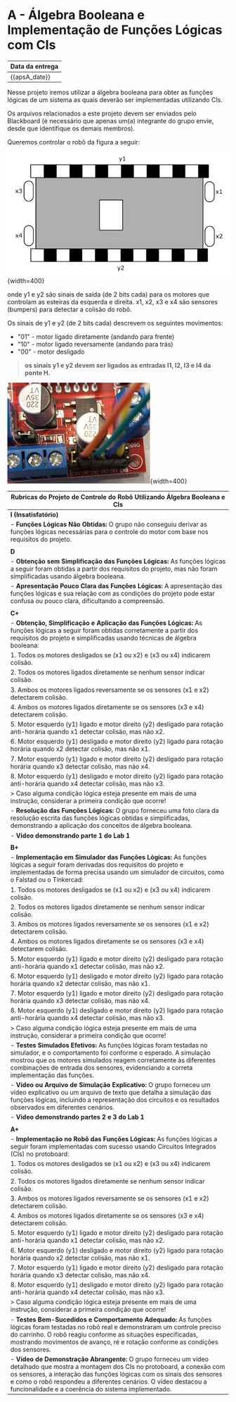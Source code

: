# A - Álgebra Booleana e Implementação de Funções Lógicas com CIs

| Data da entrega| 
|----------------|
| {{apsA_date}} |

Nesse projeto iremos utilizar a álgebra booleana para obter as funções lógicas de um sistema as quais deverão ser implementadas utilizando CIs.

Os arquivos relacionados a este projeto devem ser enviados pelo Blackboard (é necessário que apenas um(a) integrante do grupo envie, desde que identifique os demais membros).

Queremos controlar o robô da figura a seguir:

![](../figs/A-Transistores/carro.png){width=400}


onde y1 e y2 são sinais de saída (de 2 bits cada) para os motores que controlam as esteiras da esquerda e direita. x1, x2, x3 e x4 são sensores (bumpers) para detectar a colisão do robô.

Os sinais de y1 e y2 (de 2 bits cada) descrevem os seguintes movimentos:

- "01" - motor ligado diretamente (andando para frente)
- "10" - motor ligado reversamente (andando para trás) 
- "00" - motor desligado

> **os sinais y1 e y2 devem ser ligados as entradas I1, I2, I3 e I4 da ponte H.**

![](../figs/A-Transistores/motor.png){width=400}

| **Rubricas do Projeto de Controle do Robô Utilizando Álgebra Booleana e CIs**  |
|--------------------------------------------------------------------------------|
| **I (Insatisfatório)**                                                         |
| - **Funções Lógicas Não Obtidas:** O grupo não conseguiu derivar as funções lógicas necessárias para o controle do motor com base nos requisitos do projeto.|
|                                                                                 |
| **D**                                                                           |
| - **Obtenção sem Simplificação das Funções Lógicas:** As funções lógicas a seguir foram obtidas a partir dos requisitos do projeto, mas não foram simplificadas usando álgebra booleana.
| - **Apresentação Pouco Clara das Funções Lógicas:** A apresentação das funções lógicas e sua relação com as condições do projeto pode estar confusa ou pouco clara, dificultando a compreensão. |
|                                                                                 |
| **C+**                                                                          |
| - **Obtenção, Simplificação e Aplicação das Funções Lógicas:** As funções lógicas a seguir foram obtidas corretamente a partir dos requisitos do projeto e simplificadas usando técnicas de álgebra booleana:
|   1. Todos os motores desligados se (x1 ou x2) e (x3 ou x4) indicarem colisão.
|   2. Todos os motores ligados diretamente se nenhum sensor indicar colisão.
|   3. Ambos os motores ligados reversamente se os sensores (x1 e x2) detectarem colisão.
|   4. Ambos os motores ligados diretamente se os sensores (x3 e x4) detectarem colisão.
|   5. Motor esquerdo (y1) ligado e motor direito (y2) desligado para rotação anti-horária quando x1 detectar colisão, mas não x2.
|   6. Motor esquerdo (y1) desligado e motor direito (y2) ligado para rotação horária quando x2 detectar colisão, mas não x1.
|   7. Motor esquerdo (y1) ligado e motor direito (y2) desligado para rotação horária quando x3 detectar colisão, mas não x4.
|   8. Motor esquerdo (y1) desligado e motor direito (y2) ligado para rotação anti-horária quando x4 detectar colisão, mas não x3.
| > Caso alguma condição lógica esteja presente em mais de uma instrução, considerar a primeira condição que ocorre!
| - **Resolução das Funções Lógicas:** O grupo forneceu uma foto clara da resolução escrita das funções lógicas obtidas e simplificadas, demonstrando a aplicação dos conceitos de álgebra booleana. |
| - **Video demonstrando parte 1 do Lab 1**                                |
|                                                                                 |
| **B+**                                                                          |
| - **Implementação em Simulador das Funções Lógicas:** As funções lógicas a seguir foram derivadas dos requisitos do projeto e implementadas de forma precisa usando um simulador de circuitos, como o Falstad ou o Tinkercad:
|   1. Todos os motores desligados se (x1 ou x2) e (x3 ou x4) indicarem colisão.
|   2. Todos os motores ligados diretamente se nenhum sensor indicar colisão.
|   3. Ambos os motores ligados reversamente se os sensores (x1 e x2) detectarem colisão.
|   4. Ambos os motores ligados diretamente se os sensores (x3 e x4) detectarem colisão.
|   5. Motor esquerdo (y1) ligado e motor direito (y2) desligado para rotação anti-horária quando x1 detectar colisão, mas não x2.
|   6. Motor esquerdo (y1) desligado e motor direito (y2) ligado para rotação horária quando x2 detectar colisão, mas não x1.
|   7. Motor esquerdo (y1) ligado e motor direito (y2) desligado para rotação horária quando x3 detectar colisão, mas não x4.
|   8. Motor esquerdo (y1) desligado e motor direito (y2) ligado para rotação anti-horária quando x4 detectar colisão, mas não x3.
| > Caso alguma condição lógica esteja presente em mais de uma instrução, considerar a primeira condição que ocorre!
| - **Testes Simulados Efetivos:** As funções lógicas foram testadas no simulador, e o comportamento foi conforme o esperado. A simulação mostrou que os motores simulados reagem corretamente às diferentes combinações de entrada dos sensores, evidenciando a correta implementação das funções.
| - **Vídeo ou Arquivo de Simulação Explicativo:** O grupo forneceu um vídeo explicativo ou um arquivo de texto que detalha a simulação das funções lógicas, incluindo a representação dos circuitos e os resultados observados em diferentes cenários. |
| - **Video demonstrando partes 2 e 3 do Lab 1**                                  |
|                                                                                |
| **A+**                                                                         |
| - **Implementação no Robô das Funções Lógicas:** As funções lógicas a seguir foram  implementadas com sucesso usando Circuitos Integrados (CIs) no protoboard:
|   1. Todos os motores desligados se (x1 ou x2) e (x3 ou x4) indicarem colisão.
|   2. Todos os motores ligados diretamente se nenhum sensor indicar colisão.
|   3. Ambos os motores ligados reversamente se os sensores (x1 e x2) detectarem colisão.
|   4. Ambos os motores ligados diretamente se os sensores (x3 e x4) detectarem colisão.
|   5. Motor esquerdo (y1) ligado e motor direito (y2) desligado para rotação anti-horária quando x1 detectar colisão, mas não x2.
|   6. Motor esquerdo (y1) desligado e motor direito (y2) ligado para rotação horária quando x2 detectar colisão, mas não x1.
|   7. Motor esquerdo (y1) ligado e motor direito (y2) desligado para rotação horária quando x3 detectar colisão, mas não x4.
|   8. Motor esquerdo (y1) desligado e motor direito (y2) ligado para rotação anti-horária quando x4 detectar colisão, mas não x3.
| > Caso alguma condição lógica esteja presente em mais de uma instrução, considerar a primeira condição que ocorre!
| - **Testes Bem-Sucedidos e Comportamento Adequado:** As funções lógicas foram testadas no robô real e demonstraram um controle preciso do carrinho. O robô reagiu conforme as situações especificadas, mostrando movimentos de avanço, ré e rotação conforme as condições dos sensores.
| - **Vídeo de Demonstração Abrangente:** O grupo forneceu um vídeo detalhado que mostra a montagem dos CIs no protoboard, a conexão com os sensores, a interação das funções lógicas com os sinais dos sensores e como o robô respondeu a diferentes cenários. O vídeo destacou a funcionalidade e a coerência do sistema implementado. |



